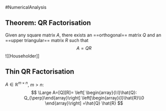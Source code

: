 #NumericalAnalysis 

## Theorem: QR Factorisation
Given any square matrix $A$, there exists an ==orthogonal== matrix $Q$ and an ==upper triangular== matrix $R$ such that
$$
A=Q R
$$
![[Householder]]
## Thin QR Factorisation
$A \in \mathbb{R}^{m \times n}$, $m>n$:
$$
\Large
A=[Q][R]=
\left[
\begin{array}{l:l}\hat{Q}: Q_{\perp}\end{array}\right]
\left[\begin{array}{l}\hat{R}\\0
\end{array}\right]
=\hat{Q} \hat{R}
$$